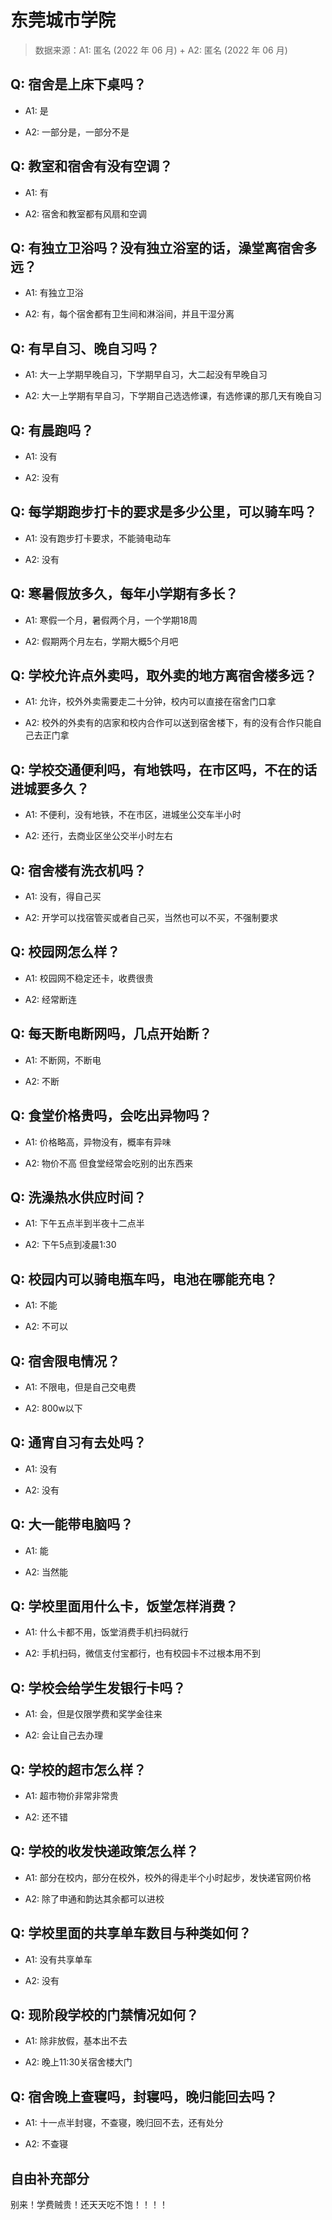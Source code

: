 # 东莞城市学院

> 数据来源：A1: 匿名 (2022 年 06 月) + A2: 匿名 (2022 年 06 月)

## Q: 宿舍是上床下桌吗？

- A1: 是

- A2: 一部分是，一部分不是

## Q: 教室和宿舍有没有空调？

- A1: 有

- A2: 宿舍和教室都有风扇和空调

## Q: 有独立卫浴吗？没有独立浴室的话，澡堂离宿舍多远？

- A1: 有独立卫浴

- A2: 有，每个宿舍都有卫生间和淋浴间，并且干湿分离

## Q: 有早自习、晚自习吗？

- A1: 大一上学期早晚自习，下学期早自习，大二起没有早晚自习

- A2: 大一上学期有早自习，下学期自己选选修课，有选修课的那几天有晚自习

## Q: 有晨跑吗？

- A1: 没有

- A2: 没有

## Q: 每学期跑步打卡的要求是多少公里，可以骑车吗？

- A1: 没有跑步打卡要求，不能骑电动车

- A2: 没有

## Q: 寒暑假放多久，每年小学期有多长？

- A1: 寒假一个月，暑假两个月，一个学期18周

- A2: 假期两个月左右，学期大概5个月吧

## Q: 学校允许点外卖吗，取外卖的地方离宿舍楼多远？

- A1: 允许，校外外卖需要走二十分钟，校内可以直接在宿舍门口拿

- A2: 校外的外卖有的店家和校内合作可以送到宿舍楼下，有的没有合作只能自己去正门拿

## Q: 学校交通便利吗，有地铁吗，在市区吗，不在的话进城要多久？

- A1: 不便利，没有地铁，不在市区，进城坐公交车半小时

- A2: 还行，去商业区坐公交半小时左右

## Q: 宿舍楼有洗衣机吗？

- A1: 没有，得自己买

- A2: 开学可以找宿管买或者自己买，当然也可以不买，不强制要求

## Q: 校园网怎么样？

- A1: 校园网不稳定还卡，收费很贵

- A2: 经常断连

## Q: 每天断电断网吗，几点开始断？

- A1: 不断网，不断电

- A2: 不断

## Q: 食堂价格贵吗，会吃出异物吗？

- A1: 价格略高，异物没有，概率有异味

- A2: 物价不高 但食堂经常会吃别的出东西来

## Q: 洗澡热水供应时间？

- A1: 下午五点半到半夜十二点半

- A2: 下午5点到凌晨1:30

## Q: 校园内可以骑电瓶车吗，电池在哪能充电？

- A1: 不能

- A2: 不可以

## Q: 宿舍限电情况？

- A1: 不限电，但是自己交电费

- A2: 800w以下

## Q: 通宵自习有去处吗？

- A1: 没有

- A2: 没有

## Q: 大一能带电脑吗？

- A1: 能

- A2: 当然能

## Q: 学校里面用什么卡，饭堂怎样消费？

- A1: 什么卡都不用，饭堂消费手机扫码就行

- A2: 手机扫码，微信支付宝都行，也有校园卡不过根本用不到

## Q: 学校会给学生发银行卡吗？

- A1: 会，但是仅限学费和奖学金往来

- A2: 会让自己去办理

## Q: 学校的超市怎么样？

- A1: 超市物价非常非常贵

- A2: 还不错

## Q: 学校的收发快递政策怎么样？

- A1: 部分在校内，部分在校外，校外的得走半个小时起步，发快递官网价格

- A2: 除了申通和韵达其余都可以进校

## Q: 学校里面的共享单车数目与种类如何？

- A1: 没有共享单车

- A2: 没有

## Q: 现阶段学校的门禁情况如何？

- A1: 除非放假，基本出不去

- A2: 晚上11:30关宿舍楼大门

## Q: 宿舍晚上查寝吗，封寝吗，晚归能回去吗？

- A1: 十一点半封寝，不查寝，晚归回不去，还有处分

- A2: 不查寝

## 自由补充部分

别来！学费贼贵！还天天吃不饱！！！！